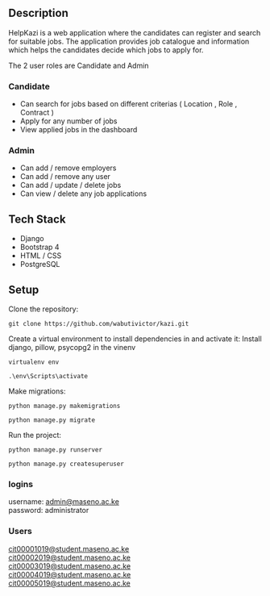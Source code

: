 ## Description

HelpKazi is a web application where the candidates can register  and search for suitable jobs. The application provides job catalogue and information which helps the candidates decide which jobs to apply for. 

The 2 user roles are Candidate and Admin

### Candidate
* Can search for jobs based on different criterias ( Location , Role , Contract )
* Apply for any number of jobs
* View applied jobs in the dashboard

### Admin
* Can add / remove employers
* Can add / remove any user
* Can add / update / delete jobs
* Can view / delete any job applications 


## Tech Stack

* Django
* Bootstrap 4
* HTML / CSS
* PostgreSQL


## Setup

Clone the repository:

```
git clone https://github.com/wabutivictor/kazi.git
```

Create a virtual environment to install dependencies in and activate it:
Install django, pillow, psycopg2 in the vinenv
```
virtualenv env
```

```
.\env\Scripts\activate
```

Make migrations: 

```
python manage.py makemigrations
```

```
python manage.py migrate
```

Run the project:

```
python manage.py runserver
```

```
python manage.py createsuperuser
```

### logins

username: admin@maseno.ac.ke <br>
password: administrator

### Users

cit00001019@student.maseno.ac.ke <br>
cit00002019@student.maseno.ac.ke <br>
cit00003019@student.maseno.ac.ke <br>
cit00004019@student.maseno.ac.ke <br>
cit00005019@student.maseno.ac.ke <br>
